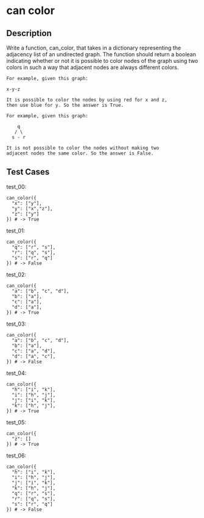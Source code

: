 # can color

## Description

Write a function, can_color, that takes in a dictionary representing the adjacency list of an undirected graph. The function should return a boolean indicating whether or not it is possible to color nodes of the graph using two colors in such a way that adjacent nodes are always different colors.

```text
For example, given this graph:

x-y-z

It is possible to color the nodes by using red for x and z,
then use blue for y. So the answer is True.

For example, given this graph:

    q
   / \
  s - r

It is not possible to color the nodes without making two
adjacent nodes the same color. So the answer is False.
```

## Test Cases

test_00:

```text
can_color({
  "x": ["y"],
  "y": ["x","z"],
  "z": ["y"]
}) # -> True
```

test_01:

```text
can_color({
  "q": ["r", "s"],
  "r": ["q", "s"],
  "s": ["r", "q"]
}) # -> False
```

test_02:

```text
can_color({
  "a": ["b", "c", "d"],
  "b": ["a"],
  "c": ["a"],
  "d": ["a"],
}) # -> True
```

test_03:

```text
can_color({
  "a": ["b", "c", "d"],
  "b": ["a"],
  "c": ["a", "d"],
  "d": ["a", "c"],
}) # -> False
```

test_04:

```text
can_color({
  "h": ["i", "k"],
  "i": ["h", "j"],
  "j": ["i", "k"],
  "k": ["h", "j"],
}) # -> True
```

test_05:

```text
can_color({
  "z": []
}) # -> True

```

test_06:

```text
can_color({
  "h": ["i", "k"],
  "i": ["h", "j"],
  "j": ["i", "k"],
  "k": ["h", "j"],
  "q": ["r", "s"],
  "r": ["q", "s"],
  "s": ["r", "q"]
}) # -> False
```
